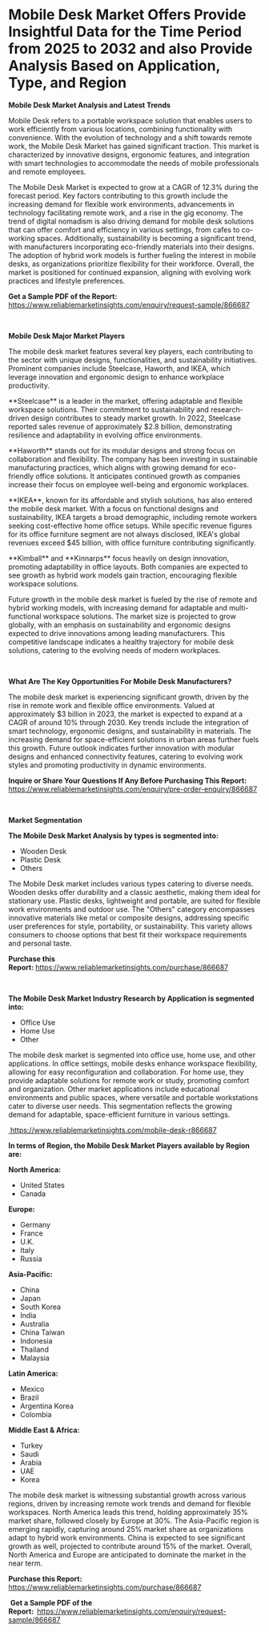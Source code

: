 <p><h1>Mobile Desk Market Offers Provide Insightful Data for the Time Period from 2025 to 2032 and also Provide Analysis Based on Application, Type, and Region</h1></p><p><strong>Mobile Desk Market Analysis and Latest Trends</strong></p>
<p><p>Mobile Desk refers to a portable workspace solution that enables users to work efficiently from various locations, combining functionality with convenience. With the evolution of technology and a shift towards remote work, the Mobile Desk Market has gained significant traction. This market is characterized by innovative designs, ergonomic features, and integration with smart technologies to accommodate the needs of mobile professionals and remote employees.</p><p>The Mobile Desk Market is expected to grow at a CAGR of 12.3% during the forecast period. Key factors contributing to this growth include the increasing demand for flexible work environments, advancements in technology facilitating remote work, and a rise in the gig economy. The trend of digital nomadism is also driving demand for mobile desk solutions that can offer comfort and efficiency in various settings, from cafes to co-working spaces. Additionally, sustainability is becoming a significant trend, with manufacturers incorporating eco-friendly materials into their designs. The adoption of hybrid work models is further fueling the interest in mobile desks, as organizations prioritize flexibility for their workforce. Overall, the market is positioned for continued expansion, aligning with evolving work practices and lifestyle preferences.</p></p>
<p><strong>Get a Sample PDF of the Report:&nbsp;</strong> <a href="https://www.reliablemarketinsights.com/enquiry/request-sample/866687?utm_campaign=2111&utm_medium=2&utm_source=Github&utm_content=ia&utm_term=15042025&utm_id=mobile-desk">https://www.reliablemarketinsights.com/enquiry/request-sample/866687</a></p>
<p>&nbsp;</p>
<p><strong>Mobile Desk Major Market Players</strong></p>
<p><p>The mobile desk market features several key players, each contributing to the sector with unique designs, functionalities, and sustainability initiatives. Prominent companies include Steelcase, Haworth, and IKEA, which leverage innovation and ergonomic design to enhance workplace productivity.</p><p>**Steelcase** is a leader in the market, offering adaptable and flexible workspace solutions. Their commitment to sustainability and research-driven design contributes to steady market growth. In 2022, Steelcase reported sales revenue of approximately $2.8 billion, demonstrating resilience and adaptability in evolving office environments.</p><p>**Haworth** stands out for its modular designs and strong focus on collaboration and flexibility. The company has been investing in sustainable manufacturing practices, which aligns with growing demand for eco-friendly office solutions. It anticipates continued growth as companies increase their focus on employee well-being and ergonomic workplaces.</p><p>**IKEA**, known for its affordable and stylish solutions, has also entered the mobile desk market. With a focus on functional designs and sustainability, IKEA targets a broad demographic, including remote workers seeking cost-effective home office setups. While specific revenue figures for its office furniture segment are not always disclosed, IKEA's global revenues exceed $45 billion, with office furniture contributing significantly.</p><p>**Kimball** and **Kinnarps** focus heavily on design innovation, promoting adaptability in office layouts. Both companies are expected to see growth as hybrid work models gain traction, encouraging flexible workspace solutions.</p><p>Future growth in the mobile desk market is fueled by the rise of remote and hybrid working models, with increasing demand for adaptable and multi-functional workspace solutions. The market size is projected to grow globally, with an emphasis on sustainability and ergonomic designs expected to drive innovations among leading manufacturers. This competitive landscape indicates a healthy trajectory for mobile desk solutions, catering to the evolving needs of modern workplaces.</p></p>
<p>&nbsp;</p>
<p><strong>What Are The Key Opportunities For Mobile Desk Manufacturers?</strong></p>
<p><p>The mobile desk market is experiencing significant growth, driven by the rise in remote work and flexible office environments. Valued at approximately $3 billion in 2023, the market is expected to expand at a CAGR of around 10% through 2030. Key trends include the integration of smart technology, ergonomic designs, and sustainability in materials. The increasing demand for space-efficient solutions in urban areas further fuels this growth. Future outlook indicates further innovation with modular designs and enhanced connectivity features, catering to evolving work styles and promoting productivity in dynamic environments.</p></p>
<p><strong>Inquire or Share Your Questions If Any Before Purchasing This Report:</strong> <a href="https://www.reliablemarketinsights.com/enquiry/pre-order-enquiry/866687?utm_campaign=2111&utm_medium=2&utm_source=Github&utm_content=ia&utm_term=15042025&utm_id=mobile-desk">https://www.reliablemarketinsights.com/enquiry/pre-order-enquiry/866687</a></p>
<p>&nbsp;</p>
<p><strong>Market Segmentation</strong></p>
<p><strong>The Mobile Desk Market Analysis by types is segmented into:</strong></p>
<p><ul><li>Wooden Desk</li><li>Plastic Desk</li><li>Others</li></ul></p>
<p><p>The Mobile Desk market includes various types catering to diverse needs. Wooden desks offer durability and a classic aesthetic, making them ideal for stationary use. Plastic desks, lightweight and portable, are suited for flexible work environments and outdoor use. The "Others" category encompasses innovative materials like metal or composite designs, addressing specific user preferences for style, portability, or sustainability. This variety allows consumers to choose options that best fit their workspace requirements and personal taste.</p></p>
<p><strong>Purchase this Report:&nbsp;</strong><a href="https://www.reliablemarketinsights.com/purchase/866687?utm_campaign=2111&utm_medium=2&utm_source=Github&utm_content=ia&utm_term=15042025&utm_id=mobile-desk">https://www.reliablemarketinsights.com/purchase/866687</a></p>
<p>&nbsp;</p>
<p><strong>The Mobile Desk Market Industry Research by Application is segmented into:</strong></p>
<p><ul><li>Office Use</li><li>Home Use</li><li>Other</li></ul></p>
<p><p>The mobile desk market is segmented into office use, home use, and other applications. In office settings, mobile desks enhance workspace flexibility, allowing for easy reconfiguration and collaboration. For home use, they provide adaptable solutions for remote work or study, promoting comfort and organization. Other market applications include educational environments and public spaces, where versatile and portable workstations cater to diverse user needs. This segmentation reflects the growing demand for adaptable, space-efficient furniture in various settings.</p></p>
<p><a href="https://www.reliablemarketinsights.com/mobile-desk-r866687?utm_campaign=2111&utm_medium=2&utm_source=Github&utm_content=ia&utm_term=15042025&utm_id=mobile-desk">&nbsp;https://www.reliablemarketinsights.com/mobile-desk-r866687</a></p>
<p><strong>In terms of Region, the Mobile Desk Market Players available by Region are:</strong></p>
<p>
    <p> <strong> North America: </strong>
        <ul>
            <li>United States</li>
            <li>Canada</li>
        </ul>
        </p> 
    <p> <strong> Europe: </strong>
        <ul>
            <li>Germany</li>
            <li>France</li>
            <li>U.K.</li>
            <li>Italy</li>
            <li>Russia</li>
        </ul>
        </p> 
    <p> <strong> Asia-Pacific: </strong>
        <ul>
            <li>China</li>
            <li>Japan</li>
            <li>South Korea</li>
            <li>India</li>
            <li>Australia</li>
            <li>China Taiwan</li>
            <li>Indonesia</li>
            <li>Thailand</li>
            <li>Malaysia</li>
        </ul>
        </p> 
    <p> <strong> Latin America: </strong>
        <ul>
            <li>Mexico</li>
            <li>Brazil</li>
            <li>Argentina Korea</li>
            <li>Colombia</li>
        </ul>
        </p> 
    <p> <strong> Middle East & Africa: </strong>
        <ul>
            <li>Turkey</li>
            <li>Saudi</li>
            <li>Arabia</li>
            <li>UAE</li>
            <li>Korea</li>
        </ul>
    </p>
    </p>
<p><p>The mobile desk market is witnessing substantial growth across various regions, driven by increasing remote work trends and demand for flexible workspaces. North America leads this trend, holding approximately 35% market share, followed closely by Europe at 30%. The Asia-Pacific region is emerging rapidly, capturing around 25% market share as organizations adapt to hybrid work environments. China is expected to see significant growth as well, projected to contribute around 15% of the market. Overall, North America and Europe are anticipated to dominate the market in the near term.</p></p>
<p><strong>Purchase this Report: </strong><a href="https://www.reliablemarketinsights.com/purchase/866687?utm_campaign=2111&utm_medium=2&utm_source=Github&utm_content=ia&utm_term=15042025&utm_id=mobile-desk">https://www.reliablemarketinsights.com/purchase/866687</a></p>
<p>&nbsp;<strong>Get a Sample PDF of the Report:&nbsp;&nbsp;</strong><a href="https://www.reliablemarketinsights.com/enquiry/request-sample/866687?utm_campaign=2111&utm_medium=2&utm_source=Github&utm_content=ia&utm_term=15042025&utm_id=mobile-desk">https://www.reliablemarketinsights.com/enquiry/request-sample/866687</a></p>
<p><strong></strong></p>
<p><p></p><p></p><p></p></p>